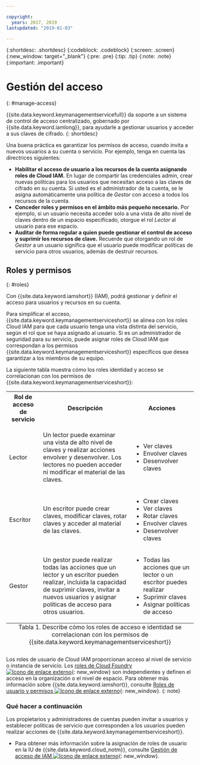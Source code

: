 ```yaml
---

copyright:
  years: 2017, 2019
lastupdated: "2019-01-03"

---
```


{:shortdesc: .shortdesc}
{:codeblock: .codeblock}
{:screen: .screen}
{:new_window: target="_blank"}
{:pre: .pre}
{:tip: .tip}
{:note: .note}
{:important: .important}

# Gestión del acceso
{: #manage-access}

{{site.data.keyword.keymanagementservicefull}} da soporte a un sistema de control de acceso centralizado, gobernado por {{site.data.keyword.iamlong}}, para ayudarle a gestionar usuarios y acceder a sus claves de cifrado.
{: shortdesc}

Una buena práctica es garantizar los permisos de acceso, cuando invita a nuevos usuarios a su cuenta o servicio. Por ejemplo, tenga en cuenta las directrices siguientes:

- **Habilitar el acceso de usuario a los recursos de la cuenta asignando roles de Cloud IAM.**
    En lugar de compartir las credenciales admin, crear nuevas políticas para los usuarios que necesitan acceso a las claves de cifrado en su cuenta. Si usted es el administrador de la cuenta, se le asigna automáticamente una política de _Gestor_ con acceso a todos los recursos de la cuenta.
- **Conceder roles y permisos en el ámbito más pequeño necesario.**
    Por ejemplo, si un usuario necesita acceder solo a una vista de alto nivel de claves dentro de un espacio especificado, otorgue el rol _Lector_ al usuario para ese espacio.
- **Auditar de forma regular a quien puede gestionar el control de acceso y suprimir los recursos de clave.**
    Recuerde que otorgando un rol de _Gestor_ a un usuario significa que el usuario puede modificar políticas de servicio para otros usuarios, además de destruir recursos.

## Roles y permisos
{: #roles}

Con {{site.data.keyword.iamshort}} (IAM), podrá gestionar y definir el acceso para usuarios y recursos en su cuenta.

Para simplificar el acceso, {{site.data.keyword.keymanagementserviceshort}} se alinea con los roles Cloud IAM para que cada usuario tenga una vista distinta del servicio, según el rol que se haya asignado al usuario. Si es un administrador de seguridad para su servicio, puede asignar roles de Cloud IAM que correspondan a los permisos {{site.data.keyword.keymanagementserviceshort}} específicos que desea garantizar a los miembros de su equipo.

La siguiente tabla muestra cómo los roles identidad y acceso se correlacionan con los permisos de {{site.data.keyword.keymanagementserviceshort}}:
<table>
  <tr>
    <th>Rol de acceso de servicio</th>
    <th>Descripción</th>
    <th>Acciones</th>
  </tr>
  <tr>
    <td><p>Lector</p></td>
    <td><p>Un lector puede examinar una vista de alto nivel de claves y realizar acciones envolver y desenvolver. Los lectores no pueden acceder ni modificar el material de las claves.</p></td>
    <td>
      <p>
        <ul>
          <li>Ver claves</li>
          <li>Envolver claves</li>
          <li>Desenvolver claves</li>
        </ul>
      </p>
    </td>
  </tr>
  <tr>
    <td><p>Escritor</p></td>
    <td><p>Un escritor puede crear claves, modificar claves, rotar claves y acceder al material de las claves.</p></td>
    <td>
      <p>
        <ul>
          <li>Crear claves</li>
          <li>Ver claves</li>
          <li>Rotar claves</li>
          <li>Envolver claves</li>
          <li>Desenvolver claves</li>
        </ul>
      </p>
    </td>
  </tr>
  <tr>
    <td><p>Gestor</p></td>
    <td><p>Un gestor puede realizar todas las acciones que un lector y un escritor pueden realizar, incluida la capacidad de suprimir claves, invitar a nuevos usuarios y asignar políticas de acceso para otros usuarios.</p></td>
    <td>
      <p>
        <ul>
          <li>Todas las acciones que un lector o un escritor puedes realizar</li>
          <li>Suprimir claves</li>
          <li>Asignar políticas de acceso</li>
        </ul>
      </p>
    </td>
  </tr>
  <caption style="caption-side:bottom;">Tabla 1. Describe cómo los roles de acceso e identidad se correlacionan con los permisos de {{site.data.keyword.keymanagementserviceshort}}</caption>
</table>

Los roles de usuario de Cloud IAM proporcionan acceso al nivel de servicio o instancia de servicio. Los [roles de Cloud Foundry ![Icono de enlace externo](../../icons/launch-glyph.svg "Icono de enlace externo")](/docs/iam/cfaccess.html){: new_window} son independientes y definen el acceso en la organización o el nivel de espacio. Para obtener más información sobre {{site.data.keyword.iamshort}}, consulte [Roles de usuario y permisos ![Icono de enlace externo](../../icons/launch-glyph.svg "Icono de enlace externo")](/docs/iam/users_roles.html#userroles){: new_window}.
{: note}

### Qué hacer a continuación

Los propietarios y administradores de cuentas pueden invitar a usuarios y establecer políticas de servicio que corresponden a los usuarios pueden realizar acciones de {{site.data.keyword.keymanagementserviceshort}}.

- Para obtener más información sobre la asignación de roles de usuario en la IU de {{site.data.keyword.cloud_notm}}, consulte [Gestión de acceso de IAM ![Icono de enlace externo](../../icons/launch-glyph.svg "Icono de enlace externo")](/docs/iam/mngiam.html){: new_window}.
